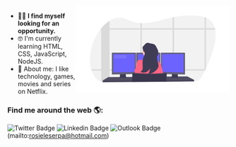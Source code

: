<img align="right" src="https://github.com/rosids/rosids/blob/master/banner.png?raw=true" width=auto height=195px>

- 🕵️‍♀️ **I find myself looking for an opportunity.**
- 🤓 I'm currently learning HTML, CSS, JavaScript, NodeJS.
- 💬 About me: I like technology, games, movies and series on Netflix.


### Find me around the web 🌎:
 
![Twitter Badge](https://img.shields.io/badge/-Rosiele%20David-blue?style=flat-square&logo=Twitter&logoColor=white&link=https://twitter.com/rosieledavid) ![Linkedin Badge](https://img.shields.io/badge/-Rosiele%20David-blue?style=flat-square&logo=Linkedin&logoColor=white&link=https://www.linkedin.com/in/rosieledavid/) ![Outlook Badge](https://img.shields.io/badge/-Rosiele%20David-blue?logo=mail.ru&style=flat-square&logoColor=white&link=mailto:rosieleserpa@hotmail.com)(mailto:rosieleserpa@hotmail.com)

